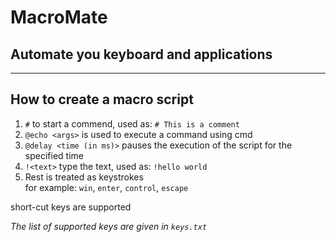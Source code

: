 # MacroMate
## Automate you keyboard and applications

<hr>

## How to create a macro script
1. `#` to start a commend, used as: `# This is a comment`
2. `@echo <args>` is used to execute a command using cmd
3. `@delay <time (in ms)>` pauses the execution of the script for the specified time
4. `!<text>` type the text, used as: `!hello world`
5. Rest is treated as keystrokes <br>
for example:
  `win`, `enter`, `control`, `escape` <br>

short-cut keys are supported 

*The list of supported keys are given in `keys.txt`* <br>